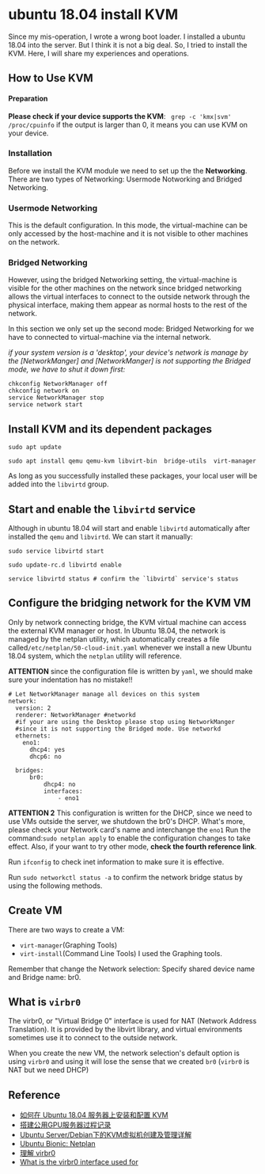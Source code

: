 # ubuntu 18.04 install KVM

Since my mis-operation, I wrote a wrong boot loader. I installed a ubuntu 18.04
into the server. But I think it is not a big deal. So, I tried to install the KVM.
Here, I will share my experiences and operations.

## How to Use KVM

#### Preparation
**Please check if your device supports the KVM**: ` grep -c 'kmx|svm' /proc/cpuinfo`
if the output is larger than 0, it means you can use KVM on your device.

### Installation
Before we install the KVM module we need to set up the the **Networking**. There are two types of Networking: Usermode Notworking and Bridged Networking.

### Usermode Networking
This is the default configuration. In this mode, the virtual-machine can be only accessed by the host-machine and it is not visible to other machines on the network.

### Bridged Networking
However, using the bridged Networking setting, the virtual-machine is visible for the other machines on the network since bridged networking allows the virtual interfaces to connect to the outside network through the physical interface, making them appear as normal hosts to the rest of the network.

In this section we only set up the second mode: Bridged Networking for we have to connected to virtual-machine via the internal network.

*if your system version is a 'desktop', your device's network is manage by the [NetworkManger] and [NetworkManger] is not supporting the Bridged mode, we have to shut it down first:*
``` shell
chkconfig NetworkManager off
chkconfig network on
service NetworkManager stop
service network start
```
## Install KVM and its dependent packages

```{shell}
sudo apt update

sudo apt install qemu qemu-kvm libvirt-bin  bridge-utils  virt-manager

```
As long as you successfully installed these packages, your local user will be
added into the `libvirtd` group.

## Start and enable the `libvirtd` service

Although in ubuntu 18.04 will start and enable `libvirtd` automatically after installed
the `qemu` and `libvirtd`. We can start it manually:
```{shell}
sudo service libvirtd start

sudo update-rc.d libvirtd enable

service libvirtd status # confirm the `libvirtd` service's status
```
## Configure the bridging network for the KVM VM

Only by network connecting bridge, the KVM virtual machine can access the external
KVM manager or host. In Ubuntu 18.04, the network is managed by the netplan
utility, which automatically creates a file called`/etc/netplan/50-cloud-init.yaml`
whenever we install a new Ubuntu 18.04 system, which the `netplan` utility will
reference.

**ATTENTION** since the configuration file is written by `yaml`, we should make
sure your indentation has no mistake!!
```{yaml}
# Let NetworkManager manage all devices on this system
network:
  version: 2
  renderer: NetworkManager #networkd
  #if your are using the Desktop please stop using NetworkManger
  #since it is not supporting the Bridged mode. Use networkd
  ethernets:
    eno1:
      dhcp4: yes
      dhcp6: no

  bridges:
      br0:
          dhcp4: no
          interfaces:
              - eno1
```
**ATTENTION 2** This configuration is written for the DHCP, since we need to use
VMs outside the server, we shutdown the br0's DHCP. What's more, please check your
Network card's name and interchange the `eno1`
Run the command:`sudo netplan apply` to enable the configuration changes to take
effect.
Also, if your want to try other mode, **check the fourth reference link**.

Run `ifconfig` to check inet information to make sure it is effective.

Run `sudo networkctl status -a` to confirm the network bridge status by using
the following methods.

## Create VM

There are two ways to create a VM:
* `virt-manager`(Graphing Tools)
* `virt-install`(Command Line Tools)
I used the Graphing tools.

Remember that change the Network selection: Specify shared device name and Bridge
name: br0.

## What is `virbr0`

The virbr0, or "Virtual Bridge 0" interface is used for NAT (Network Address
Translation). It is provided by the libvirt library, and virtual environments
sometimes use it to connect to the outside network.

When you create the new VM, the network selection's default option is using `virbr0`
and using it will lose the sense that we created `br0` (`virbr0` is NAT but we
need DHCP)

## Reference
* <a href="https://zhuanlan.zhihu.com/p/37635040"> 如何在 Ubuntu 18.04 服务器上安装和配置 KVM </a>
* <a href="https://shenxiaohai.me/2018/06/28/gpu-server/"> 搭建公用GPU服务器过程记录 </a>
* <a href="http://notes.maxwi.com/2016/11/29/kvm-create-and-manage/"> Ubuntu Server/Debian下的KVM虚拟机创建及管理详解 </a>
* <a href="https://blog.ubuntu.com/2017/12/01/ubuntu-bionic-netplan"> Ubuntu Bionic: Netplan </a>
* <a href="https://www.iyunv.com/thread-387743-1-1.html"> 理解 virbr0 </a>
* <a href="https://askubuntu.com/questions/246343/what-is-the-virbr0-interface-used-for"> What is the virbr0 interface used for</a>
